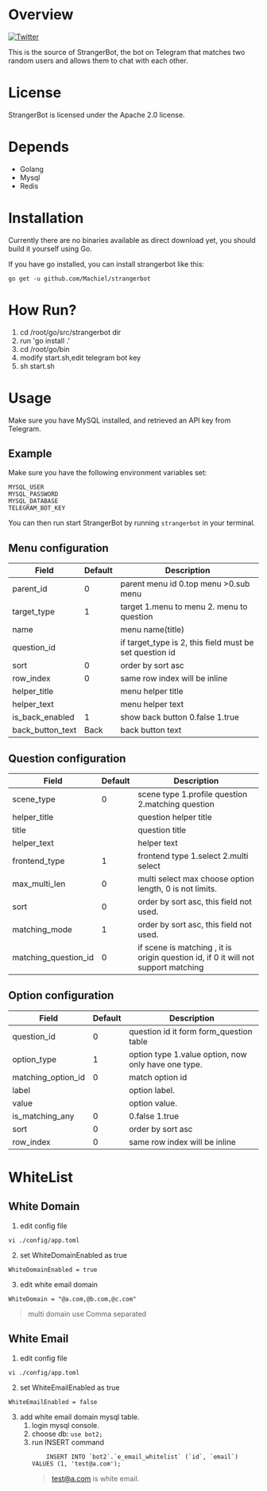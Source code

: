 # Overview
[![Twitter](https://img.shields.io/badge/author-%40MachielMolenaar-blue.svg)](https://twitter.com/MachielMolenaar)

This is the source of StrangerBot, the bot on Telegram that matches two random
users and allows them to chat with each other.

# License
StrangerBot is licensed under the Apache 2.0 license.

# Depends

* Golang
* Mysql
* Redis

# Installation
Currently there are no binaries available as direct download yet, you should
build it yourself using Go.

If you have go installed, you can install strangerbot like this:

`go get -u github.com/Machiel/strangerbot`

# How Run?

1. cd /root/go/src/strangerbot dir
2. run 'go install .'
3. cd /root/go/bin
4. modify start.sh,edit telegram bot key
5. sh start.sh

# Usage

Make sure you have MySQL installed, and retrieved an API key from Telegram.

## Example

Make sure you have the following environment variables set:

```
MYSQL_USER
MYSQL_PASSWORD
MYSQL_DATABASE
TELEGRAM_BOT_KEY
```

You can then run start StrangerBot by running `strangerbot` in your terminal.

## Menu configuration

| Field | Default | Description |
| --- | --- | --- |
| parent_id | 0 | parent menu id 0.top menu >0.sub menu |
| target_type | 1 | target 1.menu to menu 2. menu to question |
| name | | menu name(title) |
| question_id | | if target_type is 2, this field must be set question id |
| sort | 0 | order by sort asc |
| row_index | 0 | same row index will be inline |
| helper_title | | menu helper title |
| helper_text | | menu helper text |
| is_back_enabled | 1 | show back button 0.false 1.true |
| back_button_text | Back | back button text |

## Question configuration

| Field | Default | Description |
| --- | --- | --- |
| scene_type | 0 | scene type 1.profile question 2.matching question |
| helper_title | | question helper title |
| title | | question title |
| helper_text | | helper text |
| frontend_type | 1 | frontend type 1.select 2.multi select |
| max_multi_len | 0 | multi select max choose option length, 0 is not limits. |
| sort | 0 | order by sort asc, this field not used. |
| matching_mode | 1 | order by sort asc, this field not used. |
| matching_question_id | 0 | if scene is matching , it is origin question id, if 0 it will not support matching |

## Option configuration

| Field | Default | Description |
| --- | --- | --- |
| question_id | 0 | question id it form form_question table |
| option_type | 1 | option type 1.value option, now only have one type. |
| matching_option_id | 0 | match option id |
| label | | option label. |
| value | | option value. |
| is_matching_any | 0 | 0.false 1.true |
| sort | 0 | order by sort asc |
| row_index | 0 | same row index will be inline |

# WhiteList

## White Domain

1. edit config file
```
vi ./config/app.toml
```
2. set WhiteDomainEnabled as true
```
WhiteDomainEnabled = true
```
3. edit white email domain
```
WhiteDomain = "@a.com,@b.com,@c.com"
```
> multi domain use Comma separated

## White Email

1. edit config file
```
vi ./config/app.toml
```
2. set WhiteEmailEnabled as true
```
WhiteEmailEnabled = false
```
3. add white email domain mysql table.
    1. login mysql console.
    2. choose db: ```use bot2;```
    3. run INSERT command
        ```
            INSERT INTO `bot2`.`e_email_whitelist` (`id`, `email`) VALUES (1, 'test@a.com');
        ```
       > test@a.com is white email.